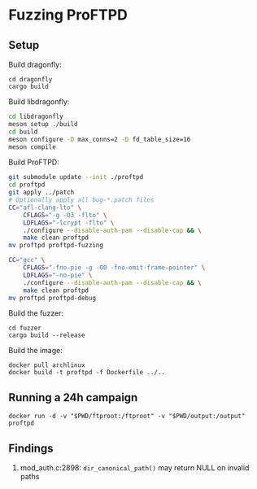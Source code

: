 # Fuzzing ProFTPD

## Setup
Build dragonfly:
```
cd dragonfly
cargo build
```

Build libdragonfly:
```sh
cd libdragonfly
meson setup ./build
cd build
meson configure -D max_conns=2 -D fd_table_size=16
meson compile
```

Build ProFTPD:
```sh
git submodule update --init ./proftpd
cd proftpd
git apply ../patch
# Optionally apply all bug-*.patch files
CC="afl-clang-lto" \
    CFLAGS="-g -O3 -flto" \
    LDFLAGS="-lcrypt -flto" \
    ./configure --disable-auth-pam --disable-cap && \
    make clean proftpd
mv proftpd proftpd-fuzzing

CC="gcc" \
    CFLAGS="-fno-pie -g -O0 -fno-omit-frame-pointer" \
    LDFLAGS="-no-pie" \
    ./configure --disable-auth-pam --disable-cap && \
    make clean proftpd
mv proftpd proftpd-debug
```

Build the fuzzer:
```
cd fuzzer
cargo build --release
```

Build the image:
```
docker pull archlinux
docker build -t proftpd -f Dockerfile ../..
```

## Running a 24h campaign
```
docker run -d -v "$PWD/ftproot:/ftproot" -v "$PWD/output:/output" proftpd
```

## Findings
1. mod_auth.c:2898: `dir_canonical_path()` may return NULL on invalid paths
